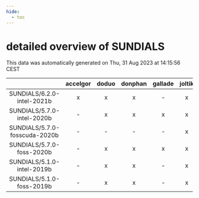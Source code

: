 ```yaml
---
hide:
  - toc
---
```


detailed overview of SUNDIALS
=============================


This data was automatically generated on Thu, 31 Aug 2023 at 14:15:56 CEST  

| |accelgor|doduo|donphan|gallade|joltik|skitty|swalot|victini|
| :---: | :---: | :---: | :---: | :---: | :---: | :---: | :---: | :---: |
|SUNDIALS/6.2.0-intel-2021b|x|x|x|-|x|x|x|x|
|SUNDIALS/5.7.0-intel-2020b|-|x|x|x|x|x|x|x|
|SUNDIALS/5.7.0-fosscuda-2020b|-|-|-|-|x|-|-|-|
|SUNDIALS/5.7.0-foss-2020b|-|x|x|x|x|x|x|x|
|SUNDIALS/5.1.0-intel-2019b|-|x|x|-|x|x|-|x|
|SUNDIALS/5.1.0-foss-2019b|-|x|x|-|x|x|x|x|
